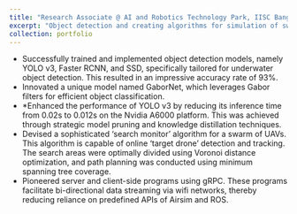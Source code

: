 ```yaml
---
title: "Research Associate @ AI and Robotics Technology Park, IISC Bangalore"
excerpt: "Object detection and creating algorithms for simulation of swarm of UAVs in multiple scenarios<br/>"
collection: portfolio
---
```


* Successfully trained and implemented object detection models, namely YOLO v3, Faster RCNN, and SSD, specifically tailored for underwater object detection. This resulted in an impressive accuracy rate of 93\%.
* Innovated a unique model named GaborNet, which leverages Gabor filters for efficient object classification.
* *Enhanced the performance of YOLO v3 by reducing its inference time from 0.02s to 0.012s on the Nvidia A6000 platform. This was achieved through strategic model pruning and knowledge distillation techniques.
* Devised a sophisticated ‘search monitor’ algorithm for a swarm of UAVs. This algorithm is capable of online ‘target drone’ detection and tracking. The search areas were optimally divided using Voronoi distance optimization, and path planning was conducted using minimum spanning tree coverage.
* Pioneered server and client-side programs using gRPC. These programs facilitate bi-directional data streaming via wifi networks, thereby reducing reliance on predefined APIs of Airsim and ROS.
